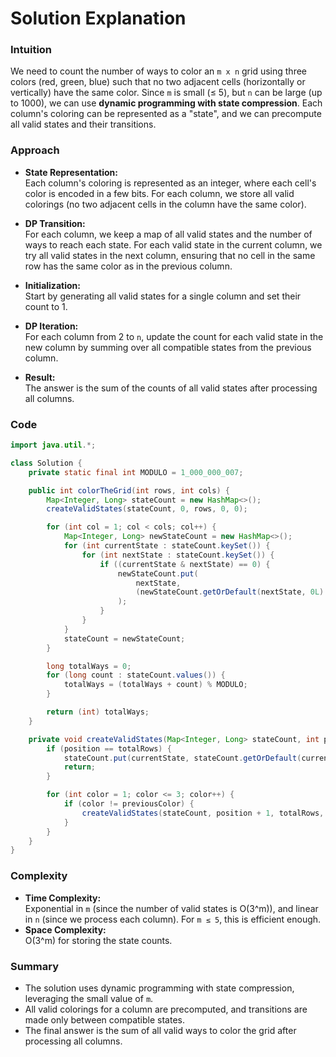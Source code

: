 # Solution Explanation

### Intuition

We need to count the number of ways to color an `m x n` grid using three colors (red, green, blue) such that no two adjacent cells (horizontally or vertically) have the same color. Since `m` is small (≤ 5), but `n` can be large (up to 1000), we can use **dynamic programming with state compression**. Each column's coloring can be represented as a "state", and we can precompute all valid states and their transitions.

### Approach

- **State Representation:**  
  Each column's coloring is represented as an integer, where each cell's color is encoded in a few bits. For each column, we store all valid colorings (no two adjacent cells in the column have the same color).

- **DP Transition:**  
  For each column, we keep a map of all valid states and the number of ways to reach each state. For each valid state in the current column, we try all valid states in the next column, ensuring that no cell in the same row has the same color as in the previous column.

- **Initialization:**  
  Start by generating all valid states for a single column and set their count to 1.

- **DP Iteration:**  
  For each column from 2 to `n`, update the count for each valid state in the new column by summing over all compatible states from the previous column.

- **Result:**  
  The answer is the sum of the counts of all valid states after processing all columns.

### Code

```java
import java.util.*;

class Solution {
    private static final int MODULO = 1_000_000_007;

    public int colorTheGrid(int rows, int cols) {
        Map<Integer, Long> stateCount = new HashMap<>();
        createValidStates(stateCount, 0, rows, 0, 0);

        for (int col = 1; col < cols; col++) {
            Map<Integer, Long> newStateCount = new HashMap<>();
            for (int currentState : stateCount.keySet()) {
                for (int nextState : stateCount.keySet()) {
                    if ((currentState & nextState) == 0) {
                        newStateCount.put(
                            nextState,
                            (newStateCount.getOrDefault(nextState, 0L) + stateCount.get(currentState)) % MODULO
                        );
                    }
                }
            }
            stateCount = newStateCount;
        }

        long totalWays = 0;
        for (long count : stateCount.values()) {
            totalWays = (totalWays + count) % MODULO;
        }

        return (int) totalWays;
    }

    private void createValidStates(Map<Integer, Long> stateCount, int position, int totalRows, int previousColor, int currentState) {
        if (position == totalRows) {
            stateCount.put(currentState, stateCount.getOrDefault(currentState, 0L) + 1);
            return;
        }

        for (int color = 1; color <= 3; color++) {
            if (color != previousColor) {
                createValidStates(stateCount, position + 1, totalRows, color, (currentState << 3) | (1 << color));
            }
        }
    }
}
```

### Complexity

- **Time Complexity:**  
  Exponential in `m` (since the number of valid states is O(3^m)), and linear in `n` (since we process each column). For `m ≤ 5`, this is efficient enough.
- **Space Complexity:**  
  O(3^m) for storing the state counts.

### Summary

- The solution uses dynamic programming with state compression, leveraging the small value of `m`.
- All valid colorings for a column are precomputed, and transitions are made only between compatible states.
- The final answer is the sum of all valid ways to color the grid after processing all columns.
